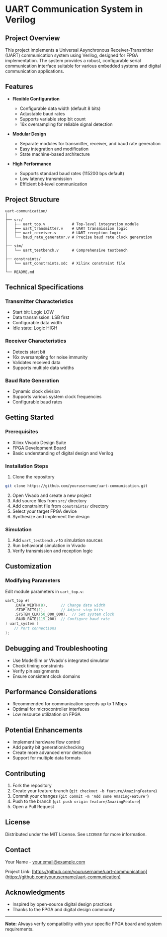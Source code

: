 
# UART Communication System in Verilog

## Project Overview

This project implements a Universal Asynchronous Receiver-Transmitter (UART) communication system using Verilog, designed for FPGA implementation. The system provides a robust, configurable serial communication interface suitable for various embedded systems and digital communication applications.

## Features

- **Flexible Configuration**
  - Configurable data width (default 8 bits)
  - Adjustable baud rates
  - Supports variable stop bit count
  - 16x oversampling for reliable signal detection

- **Modular Design**
  - Separate modules for transmitter, receiver, and baud rate generation
  - Easy integration and modification
  - State machine-based architecture

- **High Performance**
  - Supports standard baud rates (115200 bps default)
  - Low latency transmission
  - Efficient bit-level communication

## Project Structure

```
uart-communication/
│
├── src/
│   ├── uart_top.v            # Top-level integration module
│   ├── uart_transmitter.v    # UART transmission logic
│   ├── uart_receiver.v       # UART reception logic
│   └── baud_rate_generator.v # Precise baud rate clock generation
│
├── sim/
│   └── uart_testbench.v      # Comprehensive testbench
│
├── constraints/
│   └── uart_constraints.xdc  # Xilinx constraint file
│
└── README.md
```

## Technical Specifications

### Transmitter Characteristics
- Start bit: Logic LOW
- Data transmission: LSB first
- Configurable data width
- Idle state: Logic HIGH

### Receiver Characteristics
- Detects start bit
- 16x oversampling for noise immunity
- Validates received data
- Supports multiple data widths

### Baud Rate Generation
- Dynamic clock division
- Supports various system clock frequencies
- Configurable baud rates

## Getting Started

### Prerequisites
- Xilinx Vivado Design Suite
- FPGA Development Board
- Basic understanding of digital design and Verilog

### Installation Steps
1. Clone the repository
```bash
git clone https://github.com/yourusername/uart-communication.git
```

2. Open Vivado and create a new project
3. Add source files from `src/` directory
4. Add constraint file from `constraints/` directory
5. Select your target FPGA device
6. Synthesize and implement the design

### Simulation
1. Add `uart_testbench.v` to simulation sources
2. Run behavioral simulation in Vivado
3. Verify transmission and reception logic

## Customization

### Modifying Parameters
Edit module parameters in `uart_top.v`:
```verilog
uart_top #(
    .DATA_WIDTH(8),      // Change data width
    .STOP_BITS(1),       // Adjust stop bits
    .SYSTEM_CLK(50_000_000),  // Set system clock
    .BAUD_RATE(115_200)  // Configure baud rate
) uart_system (
    // Port connections
);
```

## Debugging and Troubleshooting
- Use ModelSim or Vivado's integrated simulator
- Check timing constraints
- Verify pin assignments
- Ensure consistent clock domains

## Performance Considerations
- Recommended for communication speeds up to 1 Mbps
- Optimal for microcontroller interfaces
- Low resource utilization on FPGA

## Potential Enhancements
- Implement hardware flow control
- Add parity bit generation/checking
- Create more advanced error detection
- Support for multiple data formats

## Contributing
1. Fork the repository
2. Create your feature branch (`git checkout -b feature/AmazingFeature`)
3. Commit your changes (`git commit -m 'Add some AmazingFeature'`)
4. Push to the branch (`git push origin feature/AmazingFeature`)
5. Open a Pull Request

## License
Distributed under the MIT License. See `LICENSE` for more information.

## Contact
Your Name - your.email@example.com

Project Link: [https://github.com/yourusername/uart-communication](https://github.com/yourusername/uart-communication)

## Acknowledgments
- Inspired by open-source digital design practices
- Thanks to the FPGA and digital design community

---

**Note:** Always verify compatibility with your specific FPGA board and system requirements.
